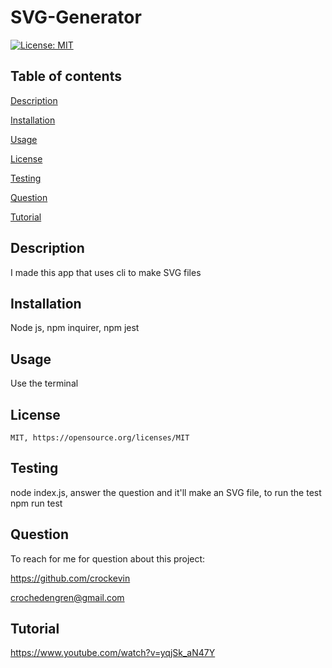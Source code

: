 # SVG-Generator
 
  [![License: MIT](https://img.shields.io/badge/License-MIT-yellow.svg)](https://opensource.org/licenses/MIT)
## Table of contents

[Description](#description)

[Installation](#installation)

[Usage](#usage)

[License](#license)

[Testing](#testing)

[Question](#question)

[Tutorial](#tutorial)


## Description

  I made this app that uses cli to make SVG files
## Installation

  Node js, npm inquirer, npm jest
## Usage

  Use the terminal
## License

    MIT, https://opensource.org/licenses/MIT
## Testing

  node index.js, answer the question and it'll make an SVG file, to run the test npm run test
## Question

  To reach for me for question about this project:

  https://github.com/crockevin

crochedengren@gmail.com
## Tutorial
  https://www.youtube.com/watch?v=yqjSk_aN47Y

